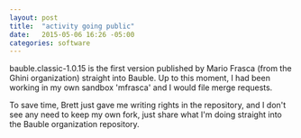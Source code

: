 ```yaml
---
layout: post
title:  "activity going public"
date:   2015-05-06 16:26 -05:00
categories: software
---
```


bauble.classic-1.0.15 is the first version published by Mario Frasca (from
the Ghini organization) straight into Bauble.  Up to this moment, I had been
working in my own sandbox 'mfrasca' and I would file merge requests.

To save time, Brett just gave me writing rights in the repository, and I
don't see any need to keep my own fork, just share what I'm doing straight
into the Bauble organization repository.